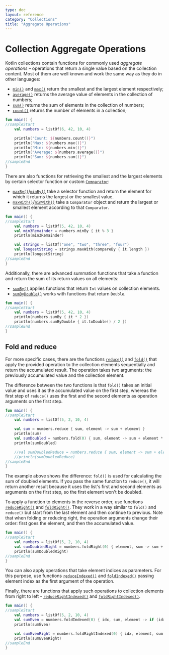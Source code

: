 ```yaml
---
type: doc
layout: reference
category: "Collections"
title: "Aggregate Operations"
---
```


# Collection Aggregate Operations

Kotlin collections contain functions for commonly used _aggregate operations_ – operations that return a single value based on the collection content.
Most of them are well known and work the same way as they do in other languages:

* [`min()`](https://kotlinlang.org/api/latest/jvm/stdlib/kotlin.collections/min.html) and [`max()`](https://kotlinlang.org/api/latest/jvm/stdlib/kotlin.collections/max.html) return the smallest and the largest element respectively;
* [`average()`](https://kotlinlang.org/api/latest/jvm/stdlib/kotlin.collections/average.html) returns the average value of elements in the collection of numbers;
* [`sum()`](https://kotlinlang.org/api/latest/jvm/stdlib/kotlin.collections/sum.html) returns the sum of elements in the collection of numbers;
* [`count()`](https://kotlinlang.org/api/latest/jvm/stdlib/kotlin.collections/count.html) returns the number of elements in a collection;



```kotlin
fun main() {
//sampleStart
    val numbers = listOf(6, 42, 10, 4)

    println("Count: ${numbers.count()}")
    println("Max: ${numbers.max()}")
    println("Min: ${numbers.min()}")
    println("Average: ${numbers.average()}")
    println("Sum: ${numbers.sum()}")
//sampleEnd
}
```


There are also functions for retrieving the smallest and the largest elements by certain selector function or custom [`Comparator`](https://kotlinlang.org/api/latest/jvm/stdlib/kotlin/-comparator/index.html):

* [`maxBy()`](https://kotlinlang.org/api/latest/jvm/stdlib/kotlin.collections/max-by.html)/[`minBy()`](https://kotlinlang.org/api/latest/jvm/stdlib/kotlin.collections/min-by.html) take a selector function and return the element for which it returns the largest or the smallest value.
* [`maxWith()`](https://kotlinlang.org/api/latest/jvm/stdlib/kotlin.collections/max-with.html)/[`minWith()`](https://kotlinlang.org/api/latest/jvm/stdlib/kotlin.collections/min-with.html) take a `Comparator` object and return the largest or smallest element according to that `Comparator`.



```kotlin
fun main() {
//sampleStart
    val numbers = listOf(5, 42, 10, 4)
    val min3Remainder = numbers.minBy { it % 3 }
    println(min3Remainder)

    val strings = listOf("one", "two", "three", "four")
    val longestString = strings.maxWith(compareBy { it.length })
    println(longestString)
//sampleEnd
}
```


Additionally, there are advanced summation functions that take a function and return the sum of its return values on all elements: 

* [`sumBy()`](https://kotlinlang.org/api/latest/jvm/stdlib/kotlin.collections/sum-by.html) applies functions that return `Int` values on collection elements.
* [`sumByDouble()`](https://kotlinlang.org/api/latest/jvm/stdlib/kotlin.collections/sum-by-double.html) works with functions that return `Double`.



```kotlin
fun main() {
//sampleStart    
    val numbers = listOf(5, 42, 10, 4)
    println(numbers.sumBy { it * 2 })
    println(numbers.sumByDouble { it.toDouble() / 2 })
//sampleEnd
}
```


## Fold and reduce

For more specific cases, there are the functions [`reduce()`](https://kotlinlang.org/api/latest/jvm/stdlib/kotlin.collections/reduce.html) and [`fold()`](https://kotlinlang.org/api/latest/jvm/stdlib/kotlin.collections/fold.html) that apply the provided operation to the collection elements sequentially and return the accumulated result.
The operation takes two arguments:  the previously accumulated value and the collection element.

The difference between the two functions is that `fold()` takes an initial value and uses it as the accumulated value on the first step, whereas the first step of `reduce()` uses the first and the second elements as operation arguments on the first step.



```kotlin
fun main() {
//sampleStart
    val numbers = listOf(5, 2, 10, 4)

    val sum = numbers.reduce { sum, element -> sum + element }
    println(sum)
    val sumDoubled = numbers.fold(0) { sum, element -> sum + element * 2 }
    println(sumDoubled)

    //val sumDoubledReduce = numbers.reduce { sum, element -> sum + element * 2 } //incorrect: the first element isn't doubled in the result
    //println(sumDoubledReduce)
//sampleEnd
}
```


The example above shows the difference: `fold()` is used for calculating the sum of doubled elements.
If you pass the same function to `reduce()`, it will return another result because it uses the list's first and second elements as arguments on the first step, so the first element won't be doubled.

To apply a function to elements in the reverse order, use functions [`reduceRight()`](https://kotlinlang.org/api/latest/jvm/stdlib/kotlin.collections/reduce-right.html) and [`foldRight()`](https://kotlinlang.org/api/latest/jvm/stdlib/kotlin.collections/fold-right.html).
They work in a way similar to `fold()` and `reduce()` but start from the last element and then continue to previous.
Note that when folding or reducing right, the operation arguments change their order: first goes the element, and then the accumulated value.



```kotlin
fun main() {
//sampleStart
    val numbers = listOf(5, 2, 10, 4)
    val sumDoubledRight = numbers.foldRight(0) { element, sum -> sum + element * 2 }
    println(sumDoubledRight)
//sampleEnd
}
```


You can also apply operations that take element indices as parameters.
For this purpose, use functions [`reduceIndexed()`](https://kotlinlang.org/api/latest/jvm/stdlib/kotlin.collections/reduce-indexed.html) and [`foldIndexed()`](https://kotlinlang.org/api/latest/jvm/stdlib/kotlin.collections/fold-indexed.html) passing element index as the first argument of the operation.

Finally, there are functions that apply such operations to collection elements from right to left - [`reduceRightIndexed()`](https://kotlinlang.org/api/latest/jvm/stdlib/kotlin.collections/reduce-right-indexed.html) and [`foldRightIndexed()`](https://kotlinlang.org/api/latest/jvm/stdlib/kotlin.collections/fold-right-indexed.html).



```kotlin
fun main() {
//sampleStart
    val numbers = listOf(5, 2, 10, 4)
    val sumEven = numbers.foldIndexed(0) { idx, sum, element -> if (idx % 2 == 0) sum + element else sum }
    println(sumEven)

    val sumEvenRight = numbers.foldRightIndexed(0) { idx, element, sum -> if (idx % 2 == 0) sum + element else sum }
    println(sumEvenRight)
//sampleEnd
}
```


